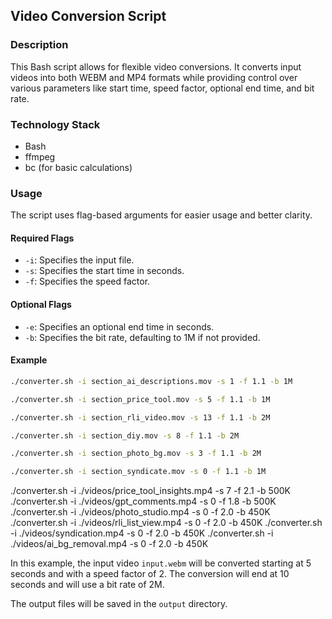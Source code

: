 ## Video Conversion Script

### Description

This Bash script allows for flexible video conversions. It converts input videos into both WEBM and MP4 formats while providing control over various parameters like start time, speed factor, optional end time, and bit rate.

### Technology Stack

- Bash
- ffmpeg
- bc (for basic calculations)

### Usage

The script uses flag-based arguments for easier usage and better clarity.

#### Required Flags

- `-i`: Specifies the input file.
- `-s`: Specifies the start time in seconds.
- `-f`: Specifies the speed factor.

#### Optional Flags

- `-e`: Specifies an optional end time in seconds.
- `-b`: Specifies the bit rate, defaulting to 1M if not provided.

#### Example

```bash
./converter.sh -i section_ai_descriptions.mov -s 1 -f 1.1 -b 1M

./converter.sh -i section_price_tool.mov -s 5 -f 1.1 -b 1M

./converter.sh -i section_rli_video.mov -s 13 -f 1.1 -b 2M

./converter.sh -i section_diy.mov -s 8 -f 1.1 -b 2M

./converter.sh -i section_photo_bg.mov -s 3 -f 1.1 -b 2M

./converter.sh -i section_syndicate.mov -s 0 -f 1.1 -b 1M

```

./converter.sh -i ./videos/price_tool_insights.mp4 -s 7 -f 2.1 -b 500K
./converter.sh -i ./videos/gpt_comments.mp4 -s 0 -f 1.8 -b 500K
./converter.sh -i ./videos/photo_studio.mp4 -s 0 -f 2.0 -b 450K
./converter.sh -i ./videos/rli_list_view.mp4 -s 0 -f 2.0 -b 450K
./converter.sh -i ./videos/syndication.mp4 -s 0 -f 2.0 -b 450K
./converter.sh -i ./videos/ai_bg_removal.mp4 -s 0 -f 2.0 -b 450K

In this example, the input video `input.webm` will be converted starting at 5 seconds and with a speed factor of 2. The conversion will end at 10 seconds and will use a bit rate of 2M.

The output files will be saved in the `output` directory.